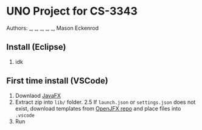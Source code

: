 # UNO Project for CS-3343

Authors: _, _, _, _, _, Mason Eckenrod

## Install (Eclipse)

1. idk

## First time install (VSCode)

1. Downlaod [JavaFX](https://gluonhq.com/products/javafx/)
2. Extract zip into `lib/` folder.
    2.5 If `launch.json` or `settings.json` does not exist, download templates from [OpenJFX repo](https://github.com/openjfx/samples/tree/master/IDE/VSCode/Non-Modular/Java/hellofx) and place files into `.vscode`
3. Run

